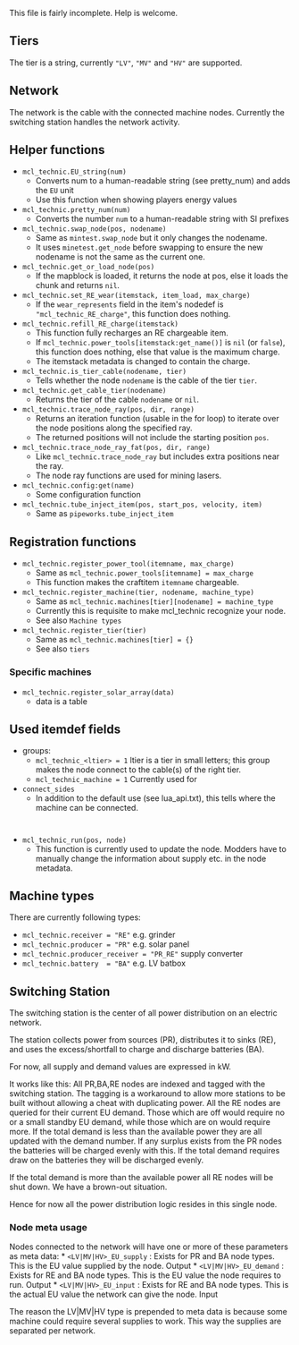 This file is fairly incomplete. Help is welcome.

Tiers
-----
The tier is a string, currently `"LV"`, `"MV"` and `"HV"` are supported.

Network
-------
The network is the cable with the connected machine nodes. Currently the
switching station handles the network activity.

Helper functions
----------------
* `mcl_technic.EU_string(num)`
	* Converts num to a human-readable string (see pretty_num)
	  and adds the `EU` unit
	* Use this function when showing players energy values
* `mcl_technic.pretty_num(num)`
	* Converts the number `num` to a human-readable string with SI prefixes
* `mcl_technic.swap_node(pos, nodename)`
	* Same as `mintest.swap_node` but it only changes the nodename.
	* It uses `minetest.get_node` before swapping to ensure the new nodename
	  is not the same as the current one.
* `mcl_technic.get_or_load_node(pos)`
	* If the mapblock is loaded, it returns the node at pos,
	  else it loads the chunk and returns `nil`.
* `mcl_technic.set_RE_wear(itemstack, item_load, max_charge)`
	* If the `wear_represents` field in the item's nodedef is
	  `"mcl_technic_RE_charge"`, this function does nothing.
* `mcl_technic.refill_RE_charge(itemstack)`
	* This function fully recharges an RE chargeable item.
	* If `mcl_technic.power_tools[itemstack:get_name()]` is `nil` (or `false`), this
	  function does nothing, else that value is the maximum charge.
	* The itemstack metadata is changed to contain the charge.
* `mcl_technic.is_tier_cable(nodename, tier)`
	* Tells whether the node `nodename` is the cable of the tier `tier`.
* `mcl_technic.get_cable_tier(nodename)`
	* Returns the tier of the cable `nodename` or `nil`.
* `mcl_technic.trace_node_ray(pos, dir, range)`
	* Returns an iteration function (usable in the for loop) to iterate over the
	  node positions along the specified ray.
	* The returned positions will not include the starting position `pos`.
* `mcl_technic.trace_node_ray_fat(pos, dir, range)`
	* Like `mcl_technic.trace_node_ray` but includes extra positions near the ray.
	* The node ray functions are used for mining lasers.
* `mcl_technic.config:get(name)`
	* Some configuration function
* `mcl_technic.tube_inject_item(pos, start_pos, velocity, item)`
	* Same as `pipeworks.tube_inject_item`

Registration functions
----------------------
* `mcl_technic.register_power_tool(itemname, max_charge)`
	* Same as `mcl_technic.power_tools[itemname] = max_charge`
	* This function makes the craftitem `itemname` chargeable.
* `mcl_technic.register_machine(tier, nodename, machine_type)`
	* Same as `mcl_technic.machines[tier][nodename] = machine_type`
	* Currently this is requisite to make mcl_technic recognize your node.
	* See also `Machine types`
* `mcl_technic.register_tier(tier)`
	* Same as `mcl_technic.machines[tier] = {}`
	* See also `tiers`

### Specific machines
* `mcl_technic.register_solar_array(data)`
	* data is a table

Used itemdef fields
-------------------
* groups:
	* `mcl_technic_<ltier> = 1` ltier is a tier in small letters; this group makes
	  the node connect to the cable(s) of the right tier.
	* `mcl_technic_machine = 1` Currently used for
* `connect_sides`
	* In addition to the default use (see lua_api.txt), this tells where the
	  machine can be connected.
#
#
* `mcl_technic_run(pos, node)`
	* This function is currently used to update the node.
	  Modders have to manually change the information about supply etc. in the
	  node metadata.

Machine types
-------------
There are currently following types:
* `mcl_technic.receiver = "RE"` e.g. grinder
* `mcl_technic.producer = "PR"` e.g. solar panel
* `mcl_technic.producer_receiver = "PR_RE"` supply converter
* `mcl_technic.battery  = "BA"` e.g. LV batbox

Switching Station
-----------------
The switching station is the center of all power distribution on an electric
network.

The station collects power from sources (PR), distributes it to sinks (RE),
and uses the excess/shortfall to charge and discharge batteries (BA).

For now, all supply and demand values are expressed in kW.

It works like this:
 All PR,BA,RE nodes are indexed and tagged with the switching station.
The tagging is a workaround to allow more stations to be built without allowing
a cheat with duplicating power.
 All the RE nodes are queried for their current EU demand. Those which are off
would require no or a small standby EU demand, while those which are on would
require more.
If the total demand is less than the available power they are all updated with
the demand number.
If any surplus exists from the PR nodes the batteries will be charged evenly
with this.
If the total demand requires draw on the batteries they will be discharged
evenly.

If the total demand is more than the available power all RE nodes will be shut
down. We have a brown-out situation.

Hence for now all the power distribution logic resides in this single node.

### Node meta usage
Nodes connected to the network will have one or more of these parameters as meta
data:
	* `<LV|MV|HV>_EU_supply` : Exists for PR and BA node types.
	This is the EU value supplied by the node. Output
	* `<LV|MV|HV>_EU_demand` : Exists for RE and BA node types.
	This is the EU value the node requires to run. Output
	* `<LV|MV|HV>_EU_input`  : Exists for RE and BA node types.
	This is the actual EU value the network can give the node. Input

The reason the LV|MV|HV type is prepended to meta data is because some machine
could require several supplies to work.
This way the supplies are separated per network.
